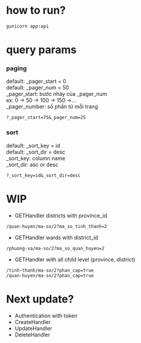 # how to run?
```
gunicorn app:api
```
# query params
### paging
default: _pager_start = 0  
default: _pager_num = 50  
_pager_start: bước nhảy của _pager_num  
ex: 0 -> 50 -> 100 -> 150 ->...  
_pager_number: số phần tử mỗi trang  
```
?_pager_start=75&_pager_num=25
```
### sort
default: _sort_key = id  
default: _sort_dir = desc  
_sort_key: column name  
_sort_dir: asc or desc  
```
?_sort_key=id&_sort_dir=desc
```

# WIP
- GETHandler districts with province_id
```
/quan-huyen/ma-so/2?ma_so_tinh_thanh=2
```
- GETHandler wards with district_id
```
/phuong-xa/ma-so/2?ma_so_quan_huyen=2
```
- GETHandler with all child level (province, district)
```
/tinh-thanh/ma-so/2?phan_cap=true
/quan-huyen/ma-so/2?phan_cap=true
```

# Next update?
- Authentication with token
- CreateHandler
- UpdateHandler
- DeleteHandler
